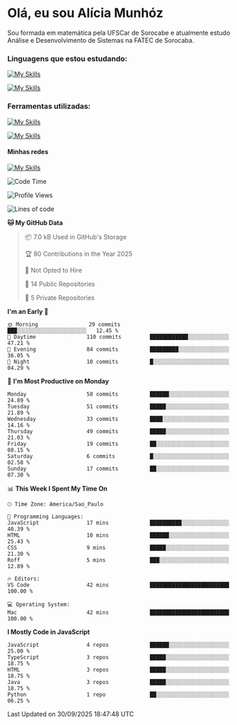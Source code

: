 # Olá, eu sou Alícia Munhóz

<p>Sou formada em matemática pela UFSCar de Sorocabe e atualmente estudo Análise e Desenvolvimento de Sistemas na FATEC de Sorocaba.</p>

### Linguagens que estou estudando:

[![My Skills](https://skillicons.dev/icons?i=js,ts,html,css)](https://skillicons.dev)


[![My Skills](https://skillicons.dev/icons?i=nodejs,java,py,latex)](https://skillicons.dev)

### Ferramentas utilizadas:

[![My Skills](https://skillicons.dev/icons?i=vscode,discord,figma,git)](https://skillicons.dev)

[![My Skills](https://skillicons.dev/icons?i=github,gmail,mongodb,sublime)](https://skillicons.dev)

#### Minhas redes
[![My Skills](https://skillicons.dev/icons?i=linkedin)](https://www.linkedin.com/in/aliciamunhozfrancodecamargo/)

<!--START_SECTION:waka-->
![Code Time](http://img.shields.io/badge/Code%20Time-295%20hrs%2041%20mins-blue)

![Profile Views](http://img.shields.io/badge/Profile%20Views-0-blue)

![Lines of code](https://img.shields.io/badge/From%20Hello%20World%20I%27ve%20Written-88.5%20thousand%20lines%20of%20code-blue)

**🐱 My GitHub Data** 

> 📦 7.0 kB Used in GitHub's Storage 
 > 
> 🏆 80 Contributions in the Year 2025
 > 
> 🚫 Not Opted to Hire
 > 
> 📜 14 Public Repositories 
 > 
> 🔑 5 Private Repositories 
 > 
**I'm an Early 🐤** 

```text
🌞 Morning                29 commits          ███░░░░░░░░░░░░░░░░░░░░░░   12.45 % 
🌆 Daytime                110 commits         ████████████░░░░░░░░░░░░░   47.21 % 
🌃 Evening                84 commits          █████████░░░░░░░░░░░░░░░░   36.05 % 
🌙 Night                  10 commits          █░░░░░░░░░░░░░░░░░░░░░░░░   04.29 % 
```
📅 **I'm Most Productive on Monday** 

```text
Monday                   58 commits          ██████░░░░░░░░░░░░░░░░░░░   24.89 % 
Tuesday                  51 commits          █████░░░░░░░░░░░░░░░░░░░░   21.89 % 
Wednesday                33 commits          ████░░░░░░░░░░░░░░░░░░░░░   14.16 % 
Thursday                 49 commits          █████░░░░░░░░░░░░░░░░░░░░   21.03 % 
Friday                   19 commits          ██░░░░░░░░░░░░░░░░░░░░░░░   08.15 % 
Saturday                 6 commits           █░░░░░░░░░░░░░░░░░░░░░░░░   02.58 % 
Sunday                   17 commits          ██░░░░░░░░░░░░░░░░░░░░░░░   07.30 % 
```


📊 **This Week I Spent My Time On** 

```text
🕑︎ Time Zone: America/Sao_Paulo

💬 Programming Languages: 
JavaScript               17 mins             ██████████░░░░░░░░░░░░░░░   40.39 % 
HTML                     10 mins             ██████░░░░░░░░░░░░░░░░░░░   25.43 % 
CSS                      9 mins              █████░░░░░░░░░░░░░░░░░░░░   21.30 % 
Roff                     5 mins              ███░░░░░░░░░░░░░░░░░░░░░░   12.89 % 

🔥 Editors: 
VS Code                  42 mins             █████████████████████████   100.00 % 

💻 Operating System: 
Mac                      42 mins             █████████████████████████   100.00 % 
```

**I Mostly Code in JavaScript** 

```text
JavaScript               4 repos             ██████░░░░░░░░░░░░░░░░░░░   25.00 % 
TypeScript               3 repos             █████░░░░░░░░░░░░░░░░░░░░   18.75 % 
HTML                     3 repos             █████░░░░░░░░░░░░░░░░░░░░   18.75 % 
Java                     3 repos             █████░░░░░░░░░░░░░░░░░░░░   18.75 % 
Python                   1 repo              ██░░░░░░░░░░░░░░░░░░░░░░░   06.25 % 
```




 Last Updated on 30/09/2025 18:47:48 UTC
<!--END_SECTION:waka-->
